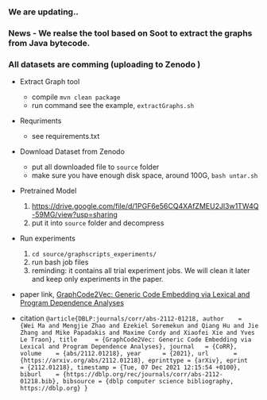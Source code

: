 ### We are updating..
### News - We realse the tool based on Soot to extract the graphs from Java bytecode.
### All datasets are comming (uploading to Zenodo )

- Extract Graph tool
  - compile `mvn clean package`
  - run command see the example, `extractGraphs.sh`
- Requriments
  - see  requirements.txt
- Download Dataset from Zenodo
  - put all downloaded file to `source` folder
  - make sure you have enough disk space, around 100G, `bash untar.sh`
  
- Pretrained Model
  1. https://drive.google.com/file/d/1PGF6e56CQ4XAfZMEU2Jl3w1TW4Q-59MG/view?usp=sharing
  2. put it into `source` folder and decompress

- Run experiments
  1. `cd source/graphscripts_experiments/`
  2. run bash job files
  3. reminding: it contains all trial experiment jobs. We will clean it later and keep only experiments in the paper.

- paper link, [GraphCode2Vec: Generic Code Embedding via Lexical and Program Dependence Analyses](https://arxiv.org/abs/2112.01218)
- citation ```@article{DBLP:journals/corr/abs-2112-01218, author    = {Wei Ma and
               Mengjie Zhao and
               Ezekiel Soremekun and
               Qiang Hu and
               Jie Zhang and
               Mike Papadakis and
               Maxime Cordy and
               Xiaofei Xie and
               Yves Le Traon},
  title     = {GraphCode2Vec: Generic Code Embedding via Lexical and Program Dependence
               Analyses},
  journal   = {CoRR},
  volume    = {abs/2112.01218},
  year      = {2021},
  url       = {https://arxiv.org/abs/2112.01218},
  eprinttype = {arXiv},
  eprint    = {2112.01218},
  timestamp = {Tue, 07 Dec 2021 12:15:54 +0100},
  biburl    = {https://dblp.org/rec/journals/corr/abs-2112-01218.bib},
  bibsource = {dblp computer science bibliography, https://dblp.org}
}```

